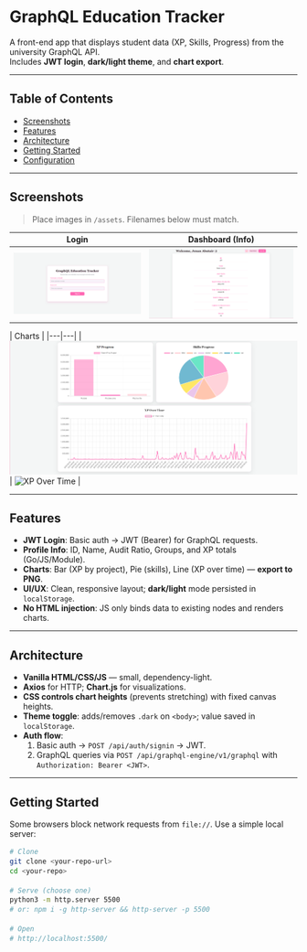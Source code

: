 # GraphQL Education Tracker

A front-end app that displays student data (XP, Skills, Progress) from the university GraphQL API.  
Includes **JWT login**, **dark/light theme**, and **chart export**.

---

## Table of Contents
- [Screenshots](#screenshots)
- [Features](#features)
- [Architecture](#architecture)
- [Getting Started](#getting-started)
- [Configuration](#configuration)
  
---

## Screenshots

> Place images in `/assets`. Filenames below must match.

| Login | Dashboard (Info) |
|---|---|
| ![Login](assets/login.png) | ![Dashboard Info](assets/dashboard-info.png) |

| Charts |
|---|---|
| ![Charts Top](assets/charts-top.png) | ![XP Over Time](assets/chart-line.png) |

---

## Features
- **JWT Login**: Basic auth → JWT (Bearer) for GraphQL requests.
- **Profile Info**: ID, Name, Audit Ratio, Groups, and XP totals (Go/JS/Module).
- **Charts**: Bar (XP by project), Pie (skills), Line (XP over time) — **export to PNG**.
- **UI/UX**: Clean, responsive layout; **dark/light** mode persisted in `localStorage`.
- **No HTML injection**: JS only binds data to existing nodes and renders charts.

---

## Architecture
- **Vanilla HTML/CSS/JS** — small, dependency-light.
- **Axios** for HTTP; **Chart.js** for visualizations.
- **CSS controls chart heights** (prevents stretching) with fixed canvas heights.
- **Theme toggle**: adds/removes `.dark` on `<body>`; value saved in `localStorage`.
- **Auth flow**:
  1. Basic auth → `POST /api/auth/signin` → JWT.
  2. GraphQL queries via `POST /api/graphql-engine/v1/graphql` with `Authorization: Bearer <JWT>`.

---

## Getting Started

Some browsers block network requests from `file://`. Use a simple local server:

```bash
# Clone
git clone <your-repo-url>
cd <your-repo>

# Serve (choose one)
python3 -m http.server 5500
# or: npm i -g http-server && http-server -p 5500

# Open
# http://localhost:5500/
